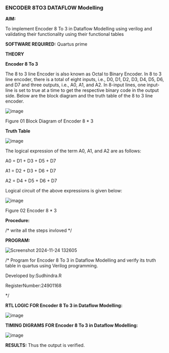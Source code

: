 ### ENCODER 8TO3 DATAFLOW Modelling

**AIM:**

To implement  Encoder 8 To 3 in Dataflow Modelling using verilog and validating their functionality using their functional tables

**SOFTWARE REQUIRED:** Quartus prime

**THEORY**

**Encoder 8 To 3**

The 8 to 3 line Encoder is also known as Octal to Binary Encoder. In 8 to 3 line encoder, there is a total of eight inputs, i.e., D0, D1, D2, D3, D4, D5, D6, and D7 and three outputs, i.e., A0, A1, and A2. In 8-input lines, one input-line is set to true at a time to get the respective binary code in the output side. Below are the block diagram and the truth table of the 8 to 3 line encoder.

![image](https://github.com/naavaneetha/ENCODER8TO3DATAFLOW/assets/154305477/0bc242c1-eb9e-4c47-afe5-30428470efc3)

Figure 01  Block Diagram of Encoder 8 * 3

**Truth Table**

![image](https://github.com/naavaneetha/ENCODER8TO3DATAFLOW/assets/154305477/35496b14-ae6e-4cd1-9abd-d6736b576575)

The logical expression of the term A0, A1, and A2 are as follows:

A0 = D1 + D3 + D5 + D7

A1 = D2 + D3 + D6 + D7

A2 = D4 + D5 + D6 + D7

Logical circuit of the above expressions is given below:

![image](https://github.com/naavaneetha/ENCODER8TO3DATAFLOW/assets/154305477/95acaee6-c873-4c75-89eb-ef09fb158053)

Figure 02  Encoder 8 * 3

**Procedure:**

/* write all the steps invloved */

**PROGRAM:**

![Screenshot 2024-11-24 132605](https://github.com/user-attachments/assets/79a5a610-374c-446f-948b-a1a50b958d8f)

/* Program for Encoder 8 To 3 in Dataflow Modelling and verify its truth table in quartus using Verilog programming. 

Developed by:Sudhindra.R 

RegisterNumber:24901168

*/

**RTL LOGIC FOR Encoder 8 To 3 in Dataflow Modelling:**

![image](https://github.com/user-attachments/assets/7d603c69-2345-4d1c-82e0-e14eecc181f9)

**TIMING DIGRAMS FOR Encoder 8 To 3 in Dataflow Modelling:**

![image](https://github.com/user-attachments/assets/2be564d2-4446-42d9-8e71-7e6cb322366b)


**RESULTS:**
Thus the output is verified.





